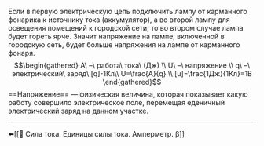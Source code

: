 Если в первую электрическую цепь подключить лампу от карманного фонарика к источнику тока (аккумулятор), а во второй лампу для освещения помещений к городской сети; то во втором случае лампа будет гореть ярче. Значит напряжение на лампе, включенной в городскую сеть, будет больше напряжения на лампе от карманного фонаря.
$$\begin{gathered}
A\ –\ работа\ тока\ (Дж) \\
U\ –\ напряжение \\
q\ –\ электрический\ заряд\ [q]-1Кл\\
U=\frac{A}{q} \\
[u]=\frac{1Дж}{1Кл}=1В
\end{gathered}$$
==Напряжение== — физическая величина, которая показывает какую работу совершило электрическое поле, перемещая еденичный электрический заряд на данном участке.

---
⬅️[[📒 Сила тока. Единицы силы тока. Амперметр. β]]